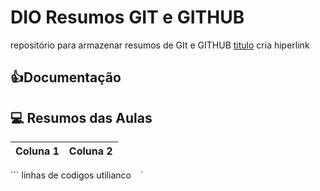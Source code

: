 
# DIO Resumos GIT e GITHUB

repositório para armazenar resumos de GIt e GITHUB
[titulo](link) cria hiperlink

## 👍Documentação
## 💻 Resumos das Aulas

|Coluna 1| Coluna 2|
|---------| ----------|

``` linhas de codigos utilianco ` ` `